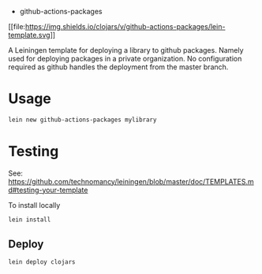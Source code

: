* github-actions-packages

[[file:https://img.shields.io/clojars/v/github-actions-packages/lein-template.svg]]

A Leiningen template for deploying a library to github packages. Namely used
 for deploying packages in a private organization. No configuration required
  as github handles the deployment from the master branch.

# Usage
```.sh
lein new github-actions-packages mylibrary
```

# Testing

See: https://github.com/technomancy/leiningen/blob/master/doc/TEMPLATES.md#testing-your-template

To install locally

```sh
lein install
```
## Deploy


```sh 
lein deploy clojars
```
